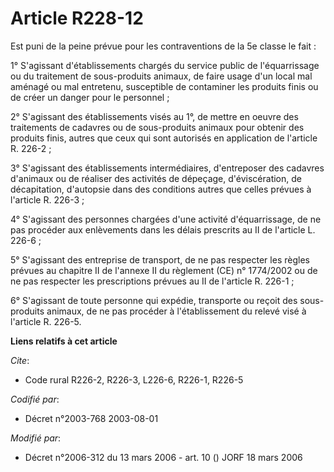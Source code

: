 # Article R228-12

Est puni de la peine prévue pour les contraventions de la 5e classe le fait :

1° S'agissant d'établissements chargés du service public de l'équarrissage ou du traitement de sous-produits animaux, de
faire usage d'un local mal aménagé ou mal entretenu, susceptible de contaminer les produits finis ou de créer un danger pour
le personnel ;

2° S'agissant des établissements visés au 1°, de mettre en oeuvre des traitements de cadavres ou de sous-produits animaux
pour obtenir des produits finis, autres que ceux qui sont autorisés en application de l'article R. 226-2 ;

3° S'agissant des établissements intermédiaires, d'entreposer des cadavres d'animaux ou de réaliser des activités de
dépeçage, d'éviscération, de décapitation, d'autopsie dans des conditions autres que celles prévues à l'article R. 226-3 ;

4° S'agissant des personnes chargées d'une activité d'équarrissage, de ne pas procéder aux enlèvements dans les délais
prescrits au II de l'article L. 226-6 ;

5° S'agissant des entreprise de transport, de ne pas respecter les règles prévues au chapitre II de l'annexe II du règlement
(CE) n° 1774/2002 ou de ne pas respecter les prescriptions prévues au II de l'article R. 226-1 ;

6° S'agissant de toute personne qui expédie, transporte ou reçoit des sous-produits animaux, de ne pas procéder à
l'établissement du relevé visé à l'article R. 226-5.

**Liens relatifs à cet article**

_Cite_:

  - Code rural R226-2, R226-3, L226-6, R226-1, R226-5

_Codifié par_:

  - Décret n°2003-768 2003-08-01

_Modifié par_:

  - Décret n°2006-312 du 13 mars 2006 - art. 10 () JORF 18 mars 2006
